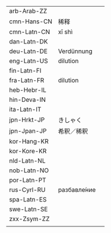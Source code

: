 | | | |
|-|-|-|
| arb-Arab-ZZ |  |  |
| cmn-Hans-CN | 稀释 |  |
| cmn-Latn-CN | xī shì |  |
| dan-Latn-DK |  |  |
| deu-Latn-DE | Verdünnung |  |
| eng-Latn-US | dilution |  |
| fin-Latn-FI |  |  |
| fra-Latn-FR | dilution |  |
| heb-Hebr-IL |  |  |
| hin-Deva-IN |  |  |
| ita-Latn-IT |  |  |
| jpn-Hrkt-JP | きしゃく |  |
| jpn-Jpan-JP | 希釈／稀釈 |  |
| kor-Hang-KR |  |  |
| kor-Kore-KR |  |  |
| nld-Latn-NL |  |  |
| nob-Latn-NO |  |  |
| por-Latn-PT |  |  |
| rus-Cyrl-RU | разбавле́ние |  |
| spa-Latn-ES |  |  |
| swe-Latn-SE |  |  |
| zxx-Zsym-ZZ |  |  |
|  |  |  |
